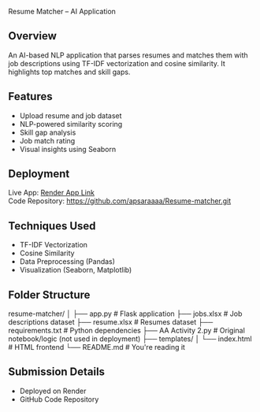 Resume Matcher – AI Application

## Overview
An AI-based NLP application that parses resumes and matches them with job descriptions using TF-IDF vectorization and cosine similarity. It highlights top matches and skill gaps.

## Features
- Upload resume and job dataset
- NLP-powered similarity scoring
- Skill gap analysis
- Job match rating
- Visual insights using Seaborn

##  Deployment
Live App: [Render App Link](#)  
Code Repository: https://github.com/apsaraaaa/Resume-matcher.git

##  Techniques Used
- TF-IDF Vectorization
- Cosine Similarity
- Data Preprocessing (Pandas)
- Visualization (Seaborn, Matplotlib)

## Folder Structure

resume-matcher/
│
├── app.py                  # Flask application
├── jobs.xlsx               # Job descriptions dataset
├── resume.xlsx             # Resumes dataset
├── requirements.txt        # Python dependencies
├── AA Activity 2.py        # Original notebook/logic (not used in deployment)
├── templates/
│   └── index.html          # HTML frontend
└── README.md               # You're reading it 

## Submission Details
- Deployed on Render 
- GitHub Code Repository

